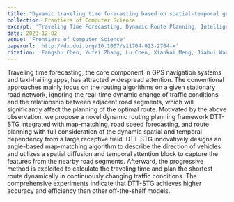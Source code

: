 ```yaml
---
title: "Dynamic traveling time forecasting based on spatial-temporal graph convolutional networks"
collection: Frontiers of Computer Science
excerpt: 'Traveling Time Forecasting, Dynamic Route Planning, Intelligent Transportation System, Spatial Diffusion, Temporal Attention.'
date: 2023-12-02
venue: 'Frontiers of Computer Science'
paperurl: 'http://dx.doi.org/10.1007/s11704-023-2704-x'
citation: 'Fangshu Chen, Yufei Zhang, Lu Chen, Xiankai Meng, Jiahui Wang. Dynamic traveling time forecasting based on spatial-temporal graph convolutional networks[J]. Frontiers of Computer Science, 2023, 17(6): 176615.'
---
```


Traveling time forecasting, the core component in GPS navigation systems and taxi-hailing apps, has attracted widespread attention. The conventional approaches mainly focus on the routing algorithms on a given stationary road network, ignoring the real-time dynamic change of traffic conditions and the relationship between adjacent road segments, which will significantly affect the planning of the optimal route. Motivated by the above observation, we propose a novel dynamic routing planning framework DTT-STG integrated with map-matching, road speed forecasting, and route planning with full consideration of the dynamic spatial and temporal dependency from a large receptive field. DTT-STG innovatively designs an angle-based map-matching algorithm to describe the direction of vehicles and utilizes a spatial diffusion and temporal attention block to capture the features from the nearby road segments. Afterward, the progressive method is exploited to calculate the traveling time and plan the shortest route dynamically in continuously changing traffic conditions. The comprehensive experiments indicate that DTT-STG achieves higher accuracy and efficiency than other off-the-shelf models.
